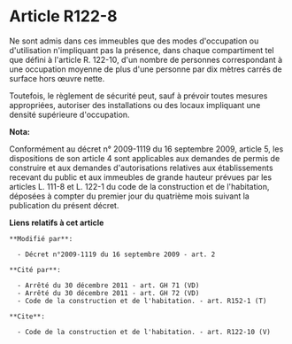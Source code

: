 # Article R122-8

Ne sont admis dans ces immeubles que des modes d'occupation ou d'utilisation n'impliquant pas la présence, dans chaque
compartiment tel que défini à l'article R. 122-10, d'un nombre de personnes correspondant à une occupation moyenne de plus
d'une personne par dix mètres carrés de surface hors œuvre nette. 

Toutefois, le règlement de sécurité peut, sauf à prévoir toutes mesures appropriées, autoriser des installations ou des
locaux impliquant une densité supérieure d'occupation.

**Nota:**

Conformément au décret n° 2009-1119 du 16 septembre 2009, article 5, les dispositions de son article 4 sont applicables aux
demandes de permis de construire et aux demandes d'autorisations relatives aux établissements recevant du public et aux
immeubles de grande hauteur prévues par les articles L. 111-8 et L. 122-1 du code de la construction et de l'habitation,
déposées à compter du premier jour du quatrième mois suivant la publication du présent décret.

**Liens relatifs à cet article**

	**Modifié par**:

	  - Décret n°2009-1119 du 16 septembre 2009 - art. 2

	**Cité par**:

	  - Arrêté du 30 décembre 2011 - art. GH 71 (VD)
	  - Arrêté du 30 décembre 2011 - art. GH 72 (VD)
	  - Code de la construction et de l'habitation. - art. R152-1 (T)

	**Cite**:

	  - Code de la construction et de l'habitation. - art. R122-10 (V)

